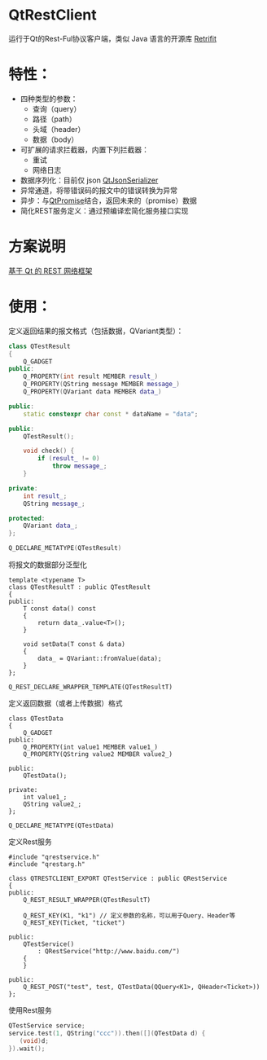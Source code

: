 # QtRestClient
运行于Qt的Rest-Ful协议客户端，类似 Java 语言的开源库 [Retrifit](https://github.com/square/retrofit)

# 特性：
+ 四种类型的参数：
   + 查询（query）
   + 路径（path）
   + 头域（header）
   + 数据（body）
+ 可扩展的请求拦截器，内置下列拦截器：
   + 重试
   + 网络日志
+ 数据序列化：目前仅 json [QtJsonSerializer](https://github.com/Skycoder42/QtJsonSerializer)
+ 异常通道，将带错误码的报文中的错误转换为异常
+ 异步：与[QtPromise](https://github.com/simonbrunel/qtpromise)结合，返回未来的（promise）数据
+ 简化REST服务定义：通过预编译宏简化服务接口实现

# 方案说明
[基于 Qt 的 REST 网络框架](https://blog.csdn.net/luansxx/article/details/120796569)

# 使用：
定义返回结果的报文格式（包括数据，QVariant类型）：
```cpp
class QTestResult
{
    Q_GADGET
public:
    Q_PROPERTY(int result MEMBER result_)
    Q_PROPERTY(QString message MEMBER message_)
    Q_PROPERTY(QVariant data MEMBER data_)

public:
    static constexpr char const * dataName = "data";

public:
    QTestResult();

    void check() {
        if (result_ != 0)
            throw message_;
    }

private:
    int result_;
    QString message_;

protected:
    QVariant data_;
};

Q_DECLARE_METATYPE(QTestResult)
```
将报文的数据部分泛型化
```
template <typename T>
class QTestResultT : public QTestResult
{
public:
    T const data() const
    {
        return data_.value<T>();
    }

    void setData(T const & data)
    {
        data_ = QVariant::fromValue(data);
    }
};

Q_REST_DECLARE_WRAPPER_TEMPLATE(QTestResultT)
```
定义返回数据（或者上传数据）格式
```
class QTestData
{
    Q_GADGET
public:
    Q_PROPERTY(int value1 MEMBER value1_)
    Q_PROPERTY(QString value2 MEMBER value2_)

public:
    QTestData();

private:
    int value1_;
    QString value2_;
};

Q_DECLARE_METATYPE(QTestData)
```
定义Rest服务
```
#include "qrestservice.h"
#include "qrestarg.h"

class QTRESTCLIENT_EXPORT QTestService : public QRestService
{
public:
    Q_REST_RESULT_WRAPPER(QTestResultT)

    Q_REST_KEY(K1, "k1") // 定义参数的名称，可以用于Query、Header等
    Q_REST_KEY(Ticket, "ticket")

public:
    QTestService()
        : QRestService("http://www.baidu.com/")
    {
    }

public:
    Q_REST_POST("test", test, QTestData(QQuery<K1>, QHeader<Ticket>))
};
```
使用Rest服务
```cpp
QTestService service;
service.test(1, QString("ccc")).then([](QTestData d) {
   (void)d;
}).wait();
```
